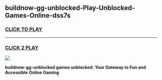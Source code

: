 
## buildnow-gg-unblocked-Play-Unblocked-Games-Online-dss7s
<h3>
<a href="https://premium76.site?title=buildnow-gg-unblocked&ref=25A">CLICK TO PLAY</a></h3>
<hr>

<h3>
<a href="https://premium76.site?title=buildnow-gg-unblocked&ref=25A">CLICK 2 PLAY</a>
  
</h3>

<a href="https://premium76.site?title=buildnow-gg-unblocked&ref=25A"><img src="https://clearcache.store/games.png"></a>


**buildnow-gg-unblocked games unblocked: Your Gateway to Fun and Accessible Online Gaming**
